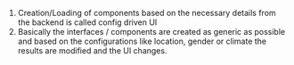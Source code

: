1. Creation/Loading of components based on the necessary details from the backend is called config driven UI
2. Basically the interfaces / components are created as generic as possible and based on the configurations like location, gender or climate the results are modified and the UI changes.